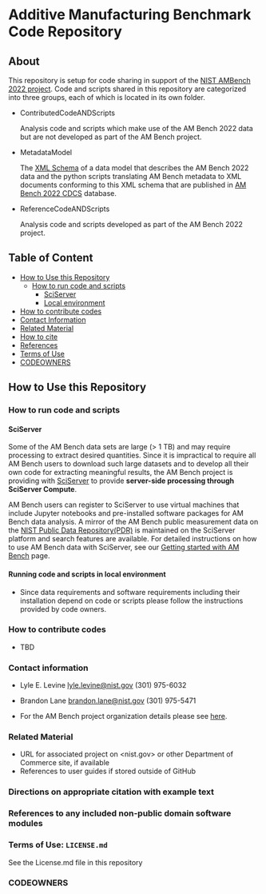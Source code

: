 # Additive Manufacturing Benchmark Code Repository

## About
This repository is setup for code sharing in support of the [NIST AMBench 2022 project](https://www.nist.gov/ambench). Code and scripts shared in this repository are categorized into three groups, each of which is located in its own folder. 

* ContributedCodeANDScripts 

   Analysis code and scripts which make use of the AM Bench 2022 data but are not developed as part of the AM Bench project. 
* MetadataModel 

   The [XML Schema](https://www.w3.org/XML/Schema) of a data model that describes the AM Bench 2022 data and the python scripts translating AM Bench metadata to XML documents conforming to this XML schema that are published in [AM Bench 2022 CDCS](https://ambench2022.nist.gov/) database.

* ReferenceCodeANDScripts

   Analysis code and scripts developed as part of the AM Bench 2022 project. 

## Table of Content
* [How to Use this Repository](#Usage)
	* [How to run code and scripts](#method)
		* [SciServer](#sciserver)
		* [Local environment](#Local)
* [How to contribute codes](#Contributing)
* [Contact Information](#contact-information)
* [Related Material](#RelatedMaterial)
* [How to cite](#Citation)
* [References](#References)
* [Terms of Use](#Terms)
* [CODEOWNERS](#Owners)


## How to Use this Repository<a name="Usage"></a> 
### How to run code and scripts<a name="method"></a>
#### SciServer
Some of the AM Bench data sets are large (> 1 TB) and may require processing to extract desired quantities. Since it is impractical to require all AM Bench users to download such large datasets and to develop all their own code for extracting meaningful results, the AM Bench project is providing with [SciServer](https://sciserver.org/) to provide __server-side processing through SciServer Compute__. 

AM Bench users can register to SciServer to use virtual machines that include Jupyter notebooks and pre-installed software packages for AM Bench data analysis. A mirror of the AM Bench public measurement data on the [NIST  Public Data Repository(PDR)](https://data.nist.gov/pdr/about) is maintained on the SciServer platform and search features are available.  For detailed instructions on how to use AM Bench data with SciServer, see our [Getting started with AM Bench](https://sciserver.org/support/getting-started-ambench/) page. 


#### Running code and scripts in local environment
* Since data requirements and software requirements including their installation depend on code or scripts  please follow the instructions provided by code owners.

<!--   
   - Statements of purpose and maturity
   - Technical installation instructions
-->   
### How to contribute codes
* TBD
### Contact information
* Lyle E. Levine
lyle.levine@nist.gov
(301) 975-6032

* Brandon Lane
brandon.lane@nist.gov
(301) 975-5471

* For the AM Bench project organization details please see [here](https://www.nist.gov/ambench/organization).
<!--
   - PI name, NIST OU, Division, and Group names
   - Contact email address at NIST
   - Details of mailing lists, chatrooms, and discussion forums,
     where applicable
-->
### Related Material
   - URL for associated project on <nist.gov> or other Department of
     Commerce site, if available
   - References to user guides if stored outside of GitHub
### Directions on appropriate citation with example text
### References to any included non-public domain software modules

### Terms of Use: `LICENSE.md`

See the License.md file in this repository

### CODEOWNERS


